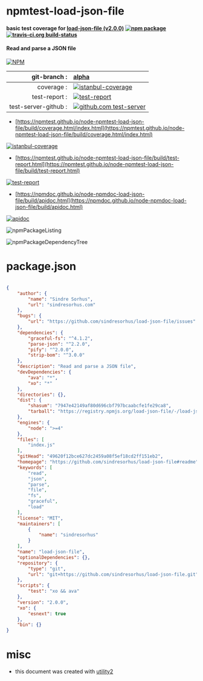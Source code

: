 # npmtest-load-json-file

#### basic test coverage for  [load-json-file (v2.0.0)](https://github.com/sindresorhus/load-json-file#readme)  [![npm package](https://img.shields.io/npm/v/npmtest-load-json-file.svg?style=flat-square)](https://www.npmjs.org/package/npmtest-load-json-file) [![travis-ci.org build-status](https://api.travis-ci.org/npmtest/node-npmtest-load-json-file.svg)](https://travis-ci.org/npmtest/node-npmtest-load-json-file)

#### Read and parse a JSON file

[![NPM](https://nodei.co/npm/load-json-file.png?downloads=true&downloadRank=true&stars=true)](https://www.npmjs.com/package/load-json-file)

| git-branch : | [alpha](https://github.com/npmtest/node-npmtest-load-json-file/tree/alpha)|
|--:|:--|
| coverage : | [![istanbul-coverage](https://npmtest.github.io/node-npmtest-load-json-file/build/coverage.badge.svg)](https://npmtest.github.io/node-npmtest-load-json-file/build/coverage.html/index.html)|
| test-report : | [![test-report](https://npmtest.github.io/node-npmtest-load-json-file/build/test-report.badge.svg)](https://npmtest.github.io/node-npmtest-load-json-file/build/test-report.html)|
| test-server-github : | [![github.com test-server](https://npmtest.github.io/node-npmtest-load-json-file/GitHub-Mark-32px.png)](https://npmtest.github.io/node-npmtest-load-json-file/build/app/index.html) | | build-artifacts : | [![build-artifacts](https://npmtest.github.io/node-npmtest-load-json-file/glyphicons_144_folder_open.png)](https://github.com/npmtest/node-npmtest-load-json-file/tree/gh-pages/build)|

- [https://npmtest.github.io/node-npmtest-load-json-file/build/coverage.html/index.html](https://npmtest.github.io/node-npmtest-load-json-file/build/coverage.html/index.html)

[![istanbul-coverage](https://npmtest.github.io/node-npmtest-load-json-file/build/screenCapture.buildCi.browser.%252Ftmp%252Fbuild%252Fcoverage.lib.html.png)](https://npmtest.github.io/node-npmtest-load-json-file/build/coverage.html/index.html)

- [https://npmtest.github.io/node-npmtest-load-json-file/build/test-report.html](https://npmtest.github.io/node-npmtest-load-json-file/build/test-report.html)

[![test-report](https://npmtest.github.io/node-npmtest-load-json-file/build/screenCapture.buildCi.browser.%252Ftmp%252Fbuild%252Ftest-report.html.png)](https://npmtest.github.io/node-npmtest-load-json-file/build/test-report.html)

- [https://npmdoc.github.io/node-npmdoc-load-json-file/build/apidoc.html](https://npmdoc.github.io/node-npmdoc-load-json-file/build/apidoc.html)

[![apidoc](https://npmdoc.github.io/node-npmdoc-load-json-file/build/screenCapture.buildCi.browser.%252Ftmp%252Fbuild%252Fapidoc.html.png)](https://npmdoc.github.io/node-npmdoc-load-json-file/build/apidoc.html)

![npmPackageListing](https://npmtest.github.io/node-npmtest-load-json-file/build/screenCapture.npmPackageListing.svg)

![npmPackageDependencyTree](https://npmtest.github.io/node-npmtest-load-json-file/build/screenCapture.npmPackageDependencyTree.svg)



# package.json

```json

{
    "author": {
        "name": "Sindre Sorhus",
        "url": "sindresorhus.com"
    },
    "bugs": {
        "url": "https://github.com/sindresorhus/load-json-file/issues"
    },
    "dependencies": {
        "graceful-fs": "^4.1.2",
        "parse-json": "^2.2.0",
        "pify": "^2.0.0",
        "strip-bom": "^3.0.0"
    },
    "description": "Read and parse a JSON file",
    "devDependencies": {
        "ava": "*",
        "xo": "*"
    },
    "directories": {},
    "dist": {
        "shasum": "7947e42149af80d696cbf797bcaabcfe1fe29ca8",
        "tarball": "https://registry.npmjs.org/load-json-file/-/load-json-file-2.0.0.tgz"
    },
    "engines": {
        "node": ">=4"
    },
    "files": [
        "index.js"
    ],
    "gitHead": "49620f12bce627dc2459a08f5ef18cd2ff151eb2",
    "homepage": "https://github.com/sindresorhus/load-json-file#readme",
    "keywords": [
        "read",
        "json",
        "parse",
        "file",
        "fs",
        "graceful",
        "load"
    ],
    "license": "MIT",
    "maintainers": [
        {
            "name": "sindresorhus"
        }
    ],
    "name": "load-json-file",
    "optionalDependencies": {},
    "repository": {
        "type": "git",
        "url": "git+https://github.com/sindresorhus/load-json-file.git"
    },
    "scripts": {
        "test": "xo && ava"
    },
    "version": "2.0.0",
    "xo": {
        "esnext": true
    },
    "bin": {}
}
```



# misc
- this document was created with [utility2](https://github.com/kaizhu256/node-utility2)
